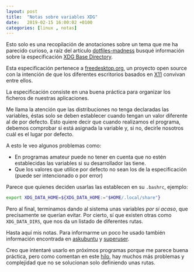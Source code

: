 ```yaml
---
layout: post
title:  "Notas sobre variables XDG"
date:   2019-02-15 16:00:02 +0100
categories: [linux , notas]
---
```

Esto solo es una recopilación de anotaciones sobre un tema que me ha parecido curioso, a raíz del artículo [dotfiles-madness](https://0x46.net/thoughts/2019/02/01/dotfile-madness/) busqué información sobre la especificación [XDG Base Directory](https://specifications.freedesktop.org/basedir-spec/basedir-spec-latest.html).

Esta especificación pertenece a [freedesktop.org](https://www.freedesktop.org/wiki/), un proyecto open source con la intención de que los diferentes escritorios basados en [X11](https://es.wikipedia.org/wiki/Sistema_de_ventanas_X) convivan entre ellos.

La especificación consiste en una buena práctica para organizar los ficheros de nuestras aplicaciones.

Me llama la atención que las distribuciones no tenga declaradas las variables, éstas solo se deben establecer cuando tengan un valor diferente al de por defecto. Esto quiere decir que cuando realizamos el programa, debemos comprobar si está asignada la variable y, si no, decirle nosotros cuál es el lugar por defecto.

A esto le veo algunos problemas como:

* En programas amateur puede no tener en cuenta que no estén establecidas las variables si su desarrollador las tiene.
* Que los valores que utilice por defecto no sean los de la especificación (puede ser intencionado o por error)

Parece que quienes deciden usarlas las establecen en su `.bashrc`, ejemplo:

```bash
export XDG_DATA_HOME=${XDG_DATA_HOME:="$HOME/.local/share"}
```

Pero al final, terminamos dando al sistema unas variables _por si acaso_, que precisamente se querían evitar. Por cierto, sí que existen otras como `XDG_DATA_DIRS`, que nos da un listado de diferentes rutas.

Hasta aquí mis notas. Para informarme un poco he usado también información encontrada en [askubuntu](https://askubuntu.com/questions/tagged/xdg-base-directory) y [superuser](https://superuser.com/questions/tagged/xdg).

Creo que intentaré usarlo en próximos programas porque me parece buena práctica, pero como comentan en este [hilo](https://news.ycombinator.com/item?id=19063727&utm_term=comment), hay muchos más problemas y complejidad que no se solucionan solo definiendo unas rutas.

